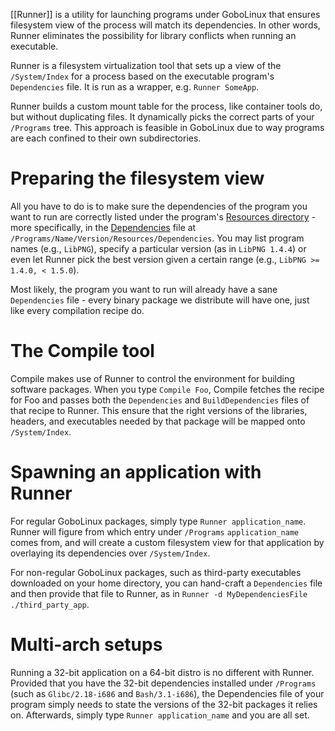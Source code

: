 [[Runner]] is a utility for launching programs under GoboLinux
that ensures filesystem view of the process will match its dependencies. 
In other words, Runner eliminates the possibility for library conflicts when
running an executable.

Runner is a filesystem virtualization tool that sets up a
view of the `/System/Index` for a process based on the
executable program's `Dependencies` file.  It is run as a
wrapper, e.g. `Runner SomeApp`.

Runner builds a custom mount table for the process, like
container tools do, but without duplicating files. It
dynamically picks the correct parts of your `/Programs` tree.
This approach is feasible in GoboLinux due to way programs
are each confined to their own subdirectories. 

# Preparing the filesystem view

All you have to do is to make sure the dependencies of the program you want to run are correctly listed under the program's [Resources directory](https://github.com/gobolinux/Documentation/wiki/Resources-files) - more specifically, in the [Dependencies](https://github.com/gobolinux/Documentation/wiki/Resources-files#Dependencies) file at `/Programs/Name/Version/Resources/Dependencies`. You may list program names (e.g., `LibPNG`), specify a particular version (as in `LibPNG 1.4.4`) or even let Runner pick the best version given a certain range (e.g., `LibPNG >= 1.4.0, < 1.5.0`).

Most likely, the program you want to run will already have a sane `Dependencies` file - every binary package we distribute will have one, just like every compilation recipe do.

# The Compile tool

Compile makes use of Runner to control the environment
for building software packages. When you type `Compile Foo`,
Compile fetches the recipe for Foo and passes both the
`Dependencies` and `BuildDependencies` files of that recipe to
Runner. This ensure that the right versions of
the libraries, headers, and executables needed by that
package will be mapped onto `/System/Index`.

# Spawning an application with Runner

For regular GoboLinux packages, simply type `Runner application_name`. Runner will figure from which entry under `/Programs` `application_name` comes from, and will create a custom filesystem view for that application by overlaying its dependencies over `/System/Index`.

For non-regular GoboLinux packages, such as third-party executables downloaded on your home directory, you can hand-craft a `Dependencies` file and then provide that file to Runner, as in `Runner -d MyDependenciesFile ./third_party_app`.

# Multi-arch setups

Running a 32-bit application on a 64-bit distro is no different with Runner. Provided that you have the 32-bit dependencies installed under `/Programs` (such as `Glibc/2.18-i686` and `Bash/3.1-i686`), the Dependencies file of your program simply needs to state the versions of the 32-bit packages it relies on. Afterwards, simply type `Runner application_name` and you are all set.

